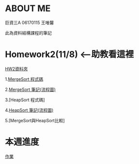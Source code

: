 # ABOUT ME
巨資三A 06170115 王唯馨

此為資料結構課程的筆記

# Homework2(11/8) <--助教看這裡

[HW2資料夾](https://github.com/wangweihsin/learning-note/tree/master/HW2)

1.[MergeSort 程式碼](https://github.com/wangweihsin/learning-note/blob/master/HW2/merge_sort_06170115.py)

2.[MergeSort 筆記(流程圖)](https://nbviewer.jupyter.org/github/wangweihsin/learning-note/blob/master/HW2/merge%20sort%E7%AD%86%E8%A8%98.ipynb)

3.[HeapSort 程式碼]

4.[HeapSort 筆記(流程圖)](https://nbviewer.jupyter.org/github/wangweihsin/learning-note/blob/master/HW2/Heap%20Sort%E7%AD%86%E8%A8%98.ipynb)

5.[MergeSort與HeapSort比較]

# 本週進度

[作業](https://github.com/wangweihsin/learning-note/tree/master/HW2)
